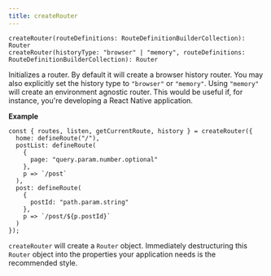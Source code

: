 ```yaml
---
title: createRouter
---
```


```tsx
createRouter(routeDefinitions: RouteDefinitionBuilderCollection): Router
createRouter(historyType: "browser" | "memory", routeDefinitions: RouteDefinitionBuilderCollection): Router
```

Initializes a router. By default it will create a browser history router. You may also explicitly set the history type to `"browser"` or `"memory"`. Using `"memory"` will create an environment agnostic router. This would be useful if, for instance, you're developing a React Native application.

**Example**

```tsx
const { routes, listen, getCurrentRoute, history } = createRouter({
  home: defineRoute("/"),
  postList: defineRoute(
    {
      page: "query.param.number.optional"
    },
    p => `/post`
  ),
  post: defineRoute(
    {
      postId: "path.param.string"
    },
    p => `/post/${p.postId}`
  )
});
```

`createRouter` will create a `Router` object. Immediately destructuring this `Router` object into the properties your application needs is the recommended style.
